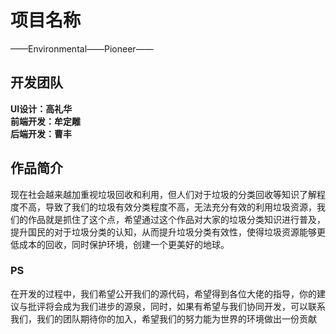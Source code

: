 # 项目名称  
——Environmental——Pioneer——
## 开发团队
**UI设计：高礼华**  
**前端开发：牟定雕**  
**后端开发：曹丰**  
## 作品简介 
现在社会越来越加重视垃圾回收和利用，但人们对于垃圾的分类回收等知识了解程度不高，导致了我们的垃圾有效分类程度不高，无法充分有效的利用垃圾资源，我们的作品就是抓住了这个点，希望通过这个作品对大家的垃圾分类知识进行普及，提升国民的对于垃圾分类的认知，从而提升垃圾分类有效性，使得垃圾资源能够更低成本的回收，同时保护环境，创建一个更美好的地球。
### PS
在开发的过程中，我们希望公开我们的源代码，希望得到各位大佬的指导，你的建议与批评将会成为我们进步的源泉，同时，如果有希望与我们协同开发，可以联系我们，我们的团队期待你的加入，希望我们的努力能为世界的环境做出一份贡献

